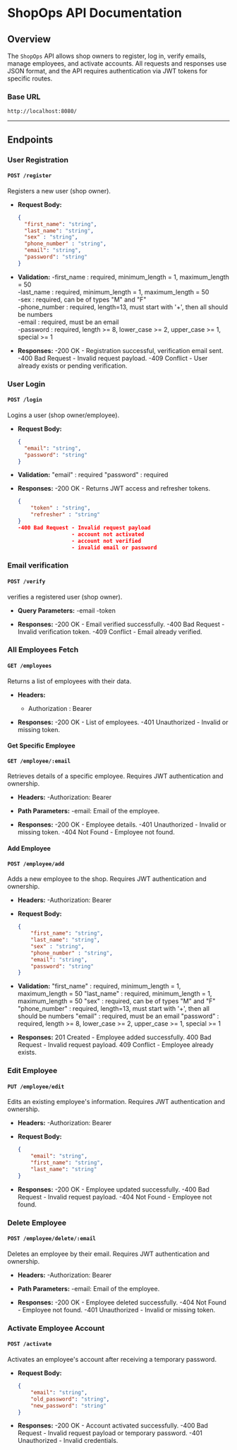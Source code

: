 # ShopOps API Documentation

## Overview
The `ShopOps` API allows shop owners to register, log in, verify emails, manage employees, and activate accounts. All requests and responses use JSON format, and the API requires authentication via JWT tokens for specific routes.

### Base URL
`http://localhost:8080/`

---

## Endpoints

### **User Registration**

#### `POST /register`
Registers a new user (shop owner).

- **Request Body:**
  ```json
  {
    "first_name": "string",
    "last_name": "string",
    "sex" : "string",
    "phone_number" : "string",
    "email": "string",
    "password": "string"
  }

- **Validation:**
  -first_name : required, minimum_length = 1, maximum_length = 50  
  -last_name : required, minimum_length = 1, maximum_length = 50  
  -sex : required, can be of types "M" and "F"  
  -phone_number : required, length=13, must start with '+', then all should be numbers  
  -email : required, must be an email  
  -password : required, length >= 8, lower_case >= 2, upper_case >= 1, special >= 1  


- **Responses:**
    -200 OK - Registration successful, verification email sent.
    -400 Bad Request - Invalid request payload.
    -409 Conflict - User already exists or pending verification.


### **User Login**

#### `POST /login`
Logins a user (shop owner/employee).

- **Request Body:**
  ```json
  {
    "email": "string",
    "password": "string"
  }

- **Validation:**
  "email" : required
  "password" : required


- **Responses:**
    -200 OK - Returns JWT access and refresher tokens.
    ```json
    {
        "token" : "string",
        "refresher" : "string"
    }
    -400 Bad Request - Invalid request payload
                     - account not activated
                     - account not verified 
                     - invalid email or password

### **Email verification**

#### `POST /verify`
verifies a registered user (shop owner).

- **Query Parameters:**
  -email
  -token

- **Responses:**
    -200 OK - Email verified successfully.
    -400 Bad Request - Invalid verification token.
    -409 Conflict - Email already verified.


### **All Employees Fetch**

#### `GET /employees`
Returns a list of employees with their data.

- **Headers:**
    - Authorization : Bearer <token>

- **Responses:**
    -200 OK - List of employees.
    -401 Unauthorized - Invalid or missing token.


#### **Get Specific Employee**

#### `GET /employee/:email`
Retrieves details of a specific employee. Requires JWT authentication and ownership.

- **Headers:**
    -Authorization: Bearer <token>

- **Path Parameters:**
    -email: Email of the employee.

- **Responses:**
    -200 OK - Employee details.
    -401 Unauthorized - Invalid or missing token.
    -404 Not Found - Employee not found.

#### **Add Employee**

#### `POST /employee/add`
Adds a new employee to the shop. Requires JWT authentication and ownership.

- **Headers:**
    -Authorization: Bearer <token>

- **Request Body:**
    ```json
    {
        "first_name": "string",
        "last_name": "string",
        "sex" : "string",
        "phone_number" : "string",
        "email": "string",
        "password": "string"
    }

- **Validation:**
    "first_name" : required, minimum_length = 1, maximum_length = 50
    "last_name" : required, minimum_length = 1, maximum_length = 50
    "sex" : required, can be of types "M" and "F"
    "phone_number" : required, length=13, must start with '+', then all should be numbers
    "email" : required, must be an email
    "password" : required, length >= 8, lower_case >= 2, upper_case >= 1, special >= 1

- **Responses:**
    201 Created - Employee added successfully.
    400 Bad Request - Invalid request payload.
    409 Conflict - Employee already exists.

### **Edit Employee**

#### `PUT /employee/edit`
Edits an existing employee's information. Requires JWT authentication and ownership.

- **Headers:**
    -Authorization: Bearer <token>

- **Request Body:**
    ```json
    {
        "email": "string",
        "first_name": "string",
        "last_name": "string"
    }

- **Responses:**
    -200 OK - Employee updated successfully.
    -400 Bad Request - Invalid request payload.
    -404 Not Found - Employee not found.

### **Delete Employee**
#### `POST /employee/delete/:email`
Deletes an employee by their email. Requires JWT authentication and ownership.

- **Headers:**
    -Authorization: Bearer <token>

- **Path Parameters:**
    -email: Email of the employee.

- **Responses:**
    -200 OK - Employee deleted successfully.
    -404 Not Found - Employee not found.
    -401 Unauthorized - Invalid or missing token.

### **Activate Employee Account**
#### `POST /activate`
Activates an employee's account after receiving a temporary password.

- **Request Body:**

    ```json
    {
        "email": "string",
        "old_password": "string",
        "new_password": "string"
    }
- **Responses:**
    -200 OK - Account activated successfully.
    -400 Bad Request - Invalid request payload or temporary password.
    -401 Unauthorized - Invalid credentials.

